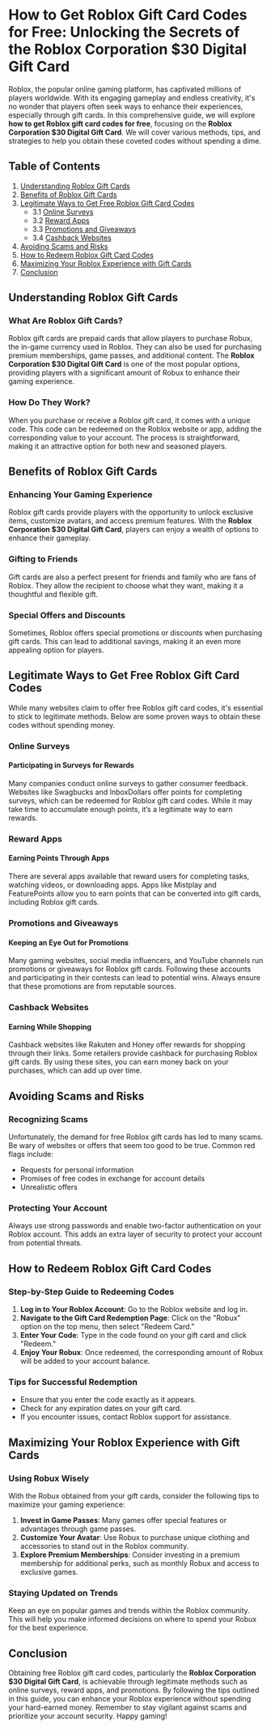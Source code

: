 # How to Get Roblox Gift Card Codes for Free: Unlocking the Secrets of the Roblox Corporation $30 Digital Gift Card

Roblox, the popular online gaming platform, has captivated millions of players worldwide. With its engaging gameplay and endless creativity, it's no wonder that players often seek ways to enhance their experiences, especially through gift cards. In this comprehensive guide, we will explore **how to get Roblox gift card codes for free**, focusing on the **Roblox Corporation $30 Digital Gift Card**. We will cover various methods, tips, and strategies to help you obtain these coveted codes without spending a dime.

## Table of Contents

1. [Understanding Roblox Gift Cards](#understanding-roblox-gift-cards)
2. [Benefits of Roblox Gift Cards](#benefits-of-roblox-gift-cards)
3. [Legitimate Ways to Get Free Roblox Gift Card Codes](#legitimate-ways-to-get-free-roblox-gift-card-codes)
   - 3.1 [Online Surveys](#online-surveys)
   - 3.2 [Reward Apps](#reward-apps)
   - 3.3 [Promotions and Giveaways](#promotions-and-giveaways)
   - 3.4 [Cashback Websites](#cashback-websites)
4. [Avoiding Scams and Risks](#avoiding-scams-and-risks)
5. [How to Redeem Roblox Gift Card Codes](#how-to-redeem-roblox-gift-card-codes)
6. [Maximizing Your Roblox Experience with Gift Cards](#maximizing-your-roblox-experience-with-gift-cards)
7. [Conclusion](#conclusion)

## Understanding Roblox Gift Cards

### What Are Roblox Gift Cards?

Roblox gift cards are prepaid cards that allow players to purchase Robux, the in-game currency used in Roblox. They can also be used for purchasing premium memberships, game passes, and additional content. The **Roblox Corporation $30 Digital Gift Card** is one of the most popular options, providing players with a significant amount of Robux to enhance their gaming experience.

### How Do They Work?

When you purchase or receive a Roblox gift card, it comes with a unique code. This code can be redeemed on the Roblox website or app, adding the corresponding value to your account. The process is straightforward, making it an attractive option for both new and seasoned players.

## Benefits of Roblox Gift Cards

### Enhancing Your Gaming Experience

Roblox gift cards provide players with the opportunity to unlock exclusive items, customize avatars, and access premium features. With the **Roblox Corporation $30 Digital Gift Card**, players can enjoy a wealth of options to enhance their gameplay.

### Gifting to Friends

Gift cards are also a perfect present for friends and family who are fans of Roblox. They allow the recipient to choose what they want, making it a thoughtful and flexible gift.

### Special Offers and Discounts

Sometimes, Roblox offers special promotions or discounts when purchasing gift cards. This can lead to additional savings, making it an even more appealing option for players.

## Legitimate Ways to Get Free Roblox Gift Card Codes

While many websites claim to offer free Roblox gift card codes, it's essential to stick to legitimate methods. Below are some proven ways to obtain these codes without spending money.

### Online Surveys

#### Participating in Surveys for Rewards

Many companies conduct online surveys to gather consumer feedback. Websites like Swagbucks and InboxDollars offer points for completing surveys, which can be redeemed for Roblox gift card codes. While it may take time to accumulate enough points, it’s a legitimate way to earn rewards.

### Reward Apps

#### Earning Points Through Apps

There are several apps available that reward users for completing tasks, watching videos, or downloading apps. Apps like Mistplay and FeaturePoints allow you to earn points that can be converted into gift cards, including Roblox gift cards. 

### Promotions and Giveaways

#### Keeping an Eye Out for Promotions

Many gaming websites, social media influencers, and YouTube channels run promotions or giveaways for Roblox gift cards. Following these accounts and participating in their contests can lead to potential wins. Always ensure that these promotions are from reputable sources.

### Cashback Websites

#### Earning While Shopping

Cashback websites like Rakuten and Honey offer rewards for shopping through their links. Some retailers provide cashback for purchasing Roblox gift cards. By using these sites, you can earn money back on your purchases, which can add up over time.

## Avoiding Scams and Risks

### Recognizing Scams

Unfortunately, the demand for free Roblox gift cards has led to many scams. Be wary of websites or offers that seem too good to be true. Common red flags include:

- Requests for personal information
- Promises of free codes in exchange for account details
- Unrealistic offers

### Protecting Your Account

Always use strong passwords and enable two-factor authentication on your Roblox account. This adds an extra layer of security to protect your account from potential threats.

## How to Redeem Roblox Gift Card Codes

### Step-by-Step Guide to Redeeming Codes

1. **Log in to Your Roblox Account**: Go to the Roblox website and log in.
2. **Navigate to the Gift Card Redemption Page**: Click on the "Robux" option on the top menu, then select "Redeem Card."
3. **Enter Your Code**: Type in the code found on your gift card and click "Redeem."
4. **Enjoy Your Robux**: Once redeemed, the corresponding amount of Robux will be added to your account balance.

### Tips for Successful Redemption

- Ensure that you enter the code exactly as it appears.
- Check for any expiration dates on your gift card.
- If you encounter issues, contact Roblox support for assistance.

## Maximizing Your Roblox Experience with Gift Cards

### Using Robux Wisely

With the Robux obtained from your gift cards, consider the following tips to maximize your gaming experience:

1. **Invest in Game Passes**: Many games offer special features or advantages through game passes.
2. **Customize Your Avatar**: Use Robux to purchase unique clothing and accessories to stand out in the Roblox community.
3. **Explore Premium Memberships**: Consider investing in a premium membership for additional perks, such as monthly Robux and access to exclusive games.

### Staying Updated on Trends

Keep an eye on popular games and trends within the Roblox community. This will help you make informed decisions on where to spend your Robux for the best experience.

## Conclusion

Obtaining free Roblox gift card codes, particularly the **Roblox Corporation $30 Digital Gift Card**, is achievable through legitimate methods such as online surveys, reward apps, and promotions. By following the tips outlined in this guide, you can enhance your Roblox experience without spending your hard-earned money. Remember to stay vigilant against scams and prioritize your account security. Happy gaming!
